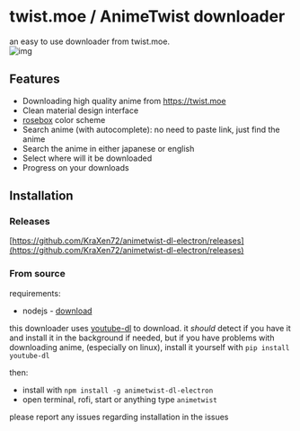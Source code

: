 # twist.moe / AnimeTwist downloader

an easy to use downloader from twist.moe.  
![img](https://cdn.discordapp.com/attachments/704792091955429426/806973238638542939/Rec_2021_02.04_2042.gif)

## Features
- Downloading high quality anime from https://twist.moe
- Clean material design interface
- [rosebox](https://github.com/KraXen72/rosebox) color scheme
- Search anime (with autocomplete): no need to paste link, just find the anime
- Search the anime in either japanese or english
- Select where will it be downloaded
- Progress on your downloads

## Installation
### Releases
[https://github.com/KraXen72/animetwist-dl-electron/releases](https://github.com/KraXen72/animetwist-dl-electron/releases)

### From source
requirements:
- nodejs - [download](https://nodejs.org/en/)
  
this downloader uses [youtube-dl](https://youtube-dl.org) to download. it *should* detect if you have it and install it in the background if needed, but if you have problems with downloading anime, (especially on linux), install it yourself with ``pip install youtube-dl``
  
then:
  
- install with ``npm install -g animetwist-dl-electron``
- open terminal, rofi, start or anything type ``animetwist``
  
please report any issues regarding installation in the issues
